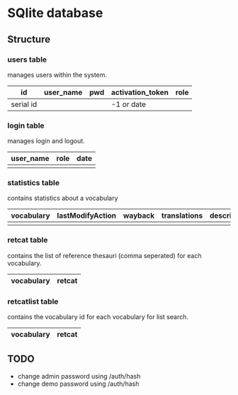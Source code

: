 # SQlite database

## Structure

### users table

manages users within the system.

| id         | user_name | pwd | activation_token | role |
| ---------- | --------- | --- | ---------------- | ---- |
| serial id  |           |     | -1 or date       |      |

### login table

manages login and logout.

| user_name | role | date |
| --------- | ---- | ---- |
|           |      |      |

### statistics table

contains statistics about a vocabulary

| vocabulary | lastModifyAction | wayback | translations | descriptions | linksexternal | linksinternal | linkscount | labelsount |
| ---------- | ---------------- | ------- | ------------ | ------------ | ------------- | ------------- | ---------- | ---------- |
|            |                  |         |              |              |               |               |            |            |

### retcat table

contains the list of reference thesauri (comma seperated) for each vocabulary.

| vocabulary | retcat |
| ---------- | ------ |

### retcatlist table

contains the vocabulary id for each vocabulary for list search.

| vocabulary | retcat |
| ---------- | ------ |

## TODO

* change admin password using /auth/hash
* change demo password using /auth/hash